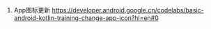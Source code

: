 

1. App图标更新
   https://developer.android.google.cn/codelabs/basic-android-kotlin-training-change-app-icon?hl=en#0

